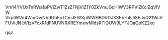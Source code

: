 Vm14YVUxTnRWa1pPVlZwT1ZsZFNjVlZ1Y0ZkVmJGcHlWV3RPVlZKclZqVlVW
VkpIWVd4WmQwNVdUbFpTCmJFWXpWWHBDVDJSSFVrbFJiSEJyQ21WcVFUVlJN
bVIzVFcxR1dFNUVNRXREYmxwMldsRTlQUW9LYTJOaQoKZ2xo

qqz